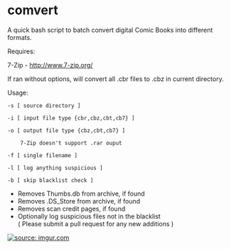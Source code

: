 comvert
=====
A quick bash script to batch convert digital Comic Books into different formats.

Requires:

7-Zip - http://www.7-zip.org/

If ran without options, will convert all .cbr files to .cbz in current directory.

Usage:

    -s [ source directory ]
  
    -i [ input file type {cbr,cbz,cbt,cb7} ]
  
    -o [ output file type {cbz,cbt,cb7} ]
  
        7-Zip doesn't support .rar ouput
        
    -f [ single filename ]
    
    -l [ log anything suspicious ]

    -b [ skip blacklist check ]

- Removes Thumbs.db from archive, if found
- Removes .DS_Store from archive, if found
- Removes scan credit pages, if found
- Optionally log suspicious files not in the blacklist  
( Please submit  a pull request for any new additions )

<a href="https://i.imgur.com/m06Js32"><img src="https://i.imgur.com/m06Js32l.png" title="source: imgur.com" /></a>
